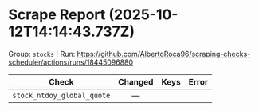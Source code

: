# Scrape Report (2025-10-12T14:14:43.737Z)

Group: `stocks`  |  Run: https://github.com/AlbertoRoca96/scraping-checks-scheduler/actions/runs/18445096880

| Check | Changed | Keys | Error |
|---|:---:|:--|:--|
| `stock_ntdoy_global_quote` | — |  |  |
